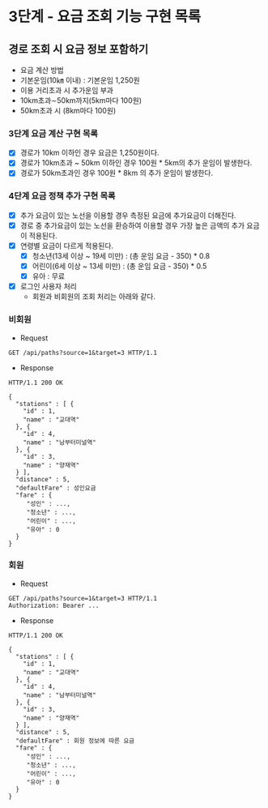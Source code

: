 # 3단계 - 요금 조회 기능 구현 목록
## 경로 조회 시 요금 정보 포함하기
- 요금 계산 방법
- 기본운임(10㎞ 이내) : 기본운임 1,250원
- 이용 거리초과 시 추가운임 부과
- 10km초과∼50km까지(5km마다 100원)
- 50km초과 시 (8km마다 100원)

### 3단계 요금 계산 구현 목록
- [x] 경로가 10km 이하인 경우 요금은 1,250원이다.
- [x] 경로가 10km초과 ~ 50km 이하인 경우 100원 * 5km의 추가 운임이 발생한다.
- [x] 경로가 50km초과인 경우 100원 * 8km 의 추가 운임이 발생한다.

### 4단계 요금 정책 추가 구현 목록
- [x] 추가 요금이 있는 노선을 이용할 경우 측정된 요금에 추가요금이 더해진다.
- [x] 경로 중 추가요금이 있는 노선을 환승하여 이용할 경우 가장 높은 금액의 추가 요금이 적용된다.
- [x] 연령별 요금이 다르게 적용된다.
    - [x] 청소년(13세 이상 ~ 19세 미만) : (총 운임 요금 - 350) * 0.8
    - [x] 어린이(6세 이상 ~ 13세 미만) : (총 운임 요금 - 350) * 0.5
    - [x] 유아 : 무료
- [x] 로그인 사용자 처리
    - 회원과 비회원의 조회 처리는 아래와 같다.

### 비회원
- Request
```
GET /api/paths?source=1&target=3 HTTP/1.1
```

- Response
```
HTTP/1.1 200 OK

{
  "stations" : [ {
    "id" : 1,
    "name" : "교대역"
  }, {
    "id" : 4,
    "name" : "남부터미널역"
  }, {
    "id" : 3,
    "name" : "양재역"
  } ],
  "distance" : 5,
  "defaultFare" : 성인요금
  "fare" : {
     "성인" : ...,
     "청소년" : ...,
     "어린이" : ...,
     "유아" : 0
  }
}
```


### 회원
- Request
```
GET /api/paths?source=1&target=3 HTTP/1.1
Authorization: Bearer ...
```

- Response
```
HTTP/1.1 200 OK

{
  "stations" : [ {
    "id" : 1,
    "name" : "교대역"
  }, {
    "id" : 4,
    "name" : "남부터미널역"
  }, {
    "id" : 3,
    "name" : "양재역"
  } ],
  "distance" : 5,
  "defaultFare" : 회원 정보에 따른 요금
  "fare" : { 
     "성인" : ...,
     "청소년" : ...,
     "어린이" : ...,
     "유아" : 0
  }
}
```